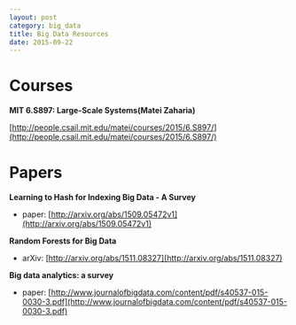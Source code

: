 ```yaml
---
layout: post
category: big_data
title: Big Data Resources
date: 2015-09-22
---
```


# Courses

**MIT 6.S897: Large-Scale Systems(Matei Zaharia)**

[http://people.csail.mit.edu/matei/courses/2015/6.S897/](http://people.csail.mit.edu/matei/courses/2015/6.S897/)

# Papers

**Learning to Hash for Indexing Big Data - A Survey**

- paper: [http://arxiv.org/abs/1509.05472v1](http://arxiv.org/abs/1509.05472v1)

**Random Forests for Big Data**

- arXiv: [http://arxiv.org/abs/1511.08327](http://arxiv.org/abs/1511.08327)

**Big data analytics: a survey**

- paper: [http://www.journalofbigdata.com/content/pdf/s40537-015-0030-3.pdf](http://www.journalofbigdata.com/content/pdf/s40537-015-0030-3.pdf)